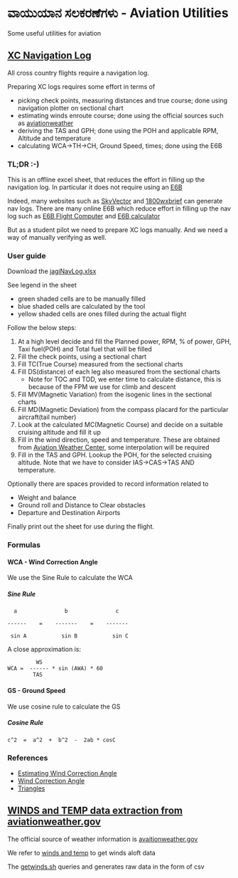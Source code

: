 # ವಾಯುಯಾನ ಸಲಕರಣೆಗಳು - Aviation Utilities
Some useful utilities for aviation

## [XC Navigation Log](../../../raw/main/vaayuyaana/jagiNavLog.xlsx)
All cross country flights require a navigation log.

Preparing XC logs requires some effort in terms of
- picking check points, measuring distances and true course; done using navigation plotter on sectional chart
- estimating winds enroute course; done using the official sources such as [aviationweather](https://aviationweather.gov)
- deriving the TAS and GPH; done using the POH and applicable RPM, Altitude and temperature
- calculating WCA->TH->CH, Ground Speed, times; done using the E6B

### TL;DR  :-)
This is an offline excel sheet, that reduces the effort in filling up the navigation log. In particular it does not require using an [E6B](https://en.wikipedia.org/wiki/E6B)

Indeed, many websites such as [SkyVector](https://skyvector.com) and [1800wxbrief](https://www.1800wxbrief.com) can generate nav logs. There are many online E6B which reduce effort in filling up the nav log such as [E6B Flight Computer](https://www.gleimaviation.com/e6b-flight-computer-instructions/) and [E6B calculator](https://e6bx.com/e6b/)

But as a student pilot we need to prepare XC logs manually.
And we need a way of manually verifying as well.

### User guide
Download the [jagiNavLog.xlsx](../../../raw/main/vaayuyaana/jagiNavLog.xlsx)

See legend in the sheet
- green shaded cells are to be manually filled
- blue shaded cells are calculated by the tool
- yellow shaded cells are ones filled during the actual flight

Follow the below steps:
1. At a high level decide and fill the Planned power, RPM, % of power, GPH, Taxi fuel(POH) and Total fuel that will be filled
2. Fill the check points, using a sectional chart
3. Fill TC(True Course) measured from the sectional charts
4. Fill DS(distance) of each leg also measured from the sectional charts
      - Note for TOC and TOD, we enter time to calculate distance, this is because of the FPM we use for climb and descent
5. Fill MV(Magnetic Variation) from the isogenic lines in the sectional charts
6. Fill MD(Magnetic Deviation) from the compass placard for the particular aircraft(tail number)
7. Look at the calculated MC(Magnetic Course) and decide on a suitable cruising altitude and fill it up
8. Fill in the wind direction, speed and temperature. These are obtained from [Aviation Weather Center](https://www.aviationweather.gov/windtemp/data), some interpolation will be required
9. Fill in the TAS and GPH. Lookup the POH, for the selected cruising altitude. Note that we have to consider IAS->CAS->TAS AND temperature.

Optionally there are spaces provided to record information related to
- Weight and balance
- Ground roll and Distance to Clear obstacles
- Departure and Destination Airports

Finally print out the sheet for use during the flight.

### Formulas
#### WCA - Wind Correction Angle
We use the Sine Rule to calculate the WCA
##### Sine Rule
      a               b               c

    ------    =    -------    =    -------
    
     sin A           sin B           sin C

A close approximation is:

             WS
    WCA =  ------ * sin (AWA) * 60
            TAS

#### GS - Ground Speed
We use cosine rule to calculate the GS

##### Cosine Rule
    c^2  =  a^2  +  b^2  -  2ab * cosC

### References
- [Estimating Wind Correction Angle](http://www.luizmonteiro.com/Article_Estimating_Wind_Correction_Angle_Printable.htm)
- [Wind Correction Angle](https://flightsimnavigation.wordpress.com/2020/04/07/05-wind-correction-angle/)
- [Triangles](https://owlcation.com/stem/Everything-About-Triangles-and-More-Isosceles-Equilateral-Scalene-Pythagoras-Sine-and-Cosine)

## [WINDS and TEMP data extraction from aviationweather.gov](../../../raw/main/vaayuyaana/getwinds.sh)
The official source of weather information is [avaitionweather.gov](https://aviationweather.gov)

We refer to [winds and temp](https://aviationweather.gov/data/api/) to get winds aloft data

The [getwinds.sh](../../../raw/main/vaayuyaana/getwinds.sh) queries and generates raw data in the form of csv
